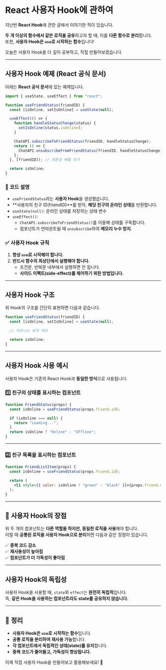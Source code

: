 # React 사용자 Hook에 관하여

지난번 **React Hook**에 관한 글에서 이야기한 적이 있습니다.

**두 개 이상의 함수에서 같은 로직을 공유**하고자 할 때, 이를 **다른 함수로 분리**합니다.  
또한, **사용자 Hook은 `use`로 시작하는 함수**입니다!

오늘은 사용자 Hook을 더 깊이 공부하고, 직접 만들어보겠습니다.

---

## 사용자 Hook 예제 (React 공식 문서)

아래는 **React 공식 문서**에 있는 예제입니다.

```jsx
import { useState, useEffect } from "react";

function useFriendStatus(friendID) {
  const [isOnline, setIsOnline] = useState(null);

  useEffect(() => {
    function handleStatusChange(status) {
      setIsOnline(status.isOnline);
    }

    ChatAPI.subscribeToFriendStatus(friendID, handleStatusChange);
    return () => {
      ChatAPI.unsubscribeFromFriendStatus(friendID, handleStatusChange);
    };
  }, [friendID]); // 의존성 배열 추가

  return isOnline;
}
```

### 📌 코드 설명

- `useFriendStatus`라는 **사용자 Hook**을 생성했습니다.
- **사용자의 친구 ID(friendID)**를 받아, **해당 친구의 온라인 상태**를 반환합니다.
- `useState(null)`: 온라인 상태를 저장하는 상태 변수
- `useEffect()`:
  - `ChatAPI.subscribeToFriendStatus()`를 이용해 상태를 구독합니다.
  - 컴포넌트가 언마운트될 때 `unsubscribe`하여 **메모리 누수 방지**.

### ✅ 사용자 Hook 규칙

1. **항상 `use`로 시작해야 합니다.**
2. **반드시 함수의 최상단에서 실행해야 합니다.**
   - 조건문, 반복문 내부에서 실행하면 안 됩니다.
   - **사이드 이펙트(side-effect)를 제어하기 위한 방법입니다.**

---

## 사용자 Hook 구조

위 Hook의 구조를 간단히 표현하면 다음과 같습니다.

```jsx
function useFriendStatus(friendID) {
  const [isOnline, setIsOnline] = useState(null);

  // 비즈니스 로직 처리

  return isOnline;
}
```

---

## 사용자 Hook 사용 예시

사용자 Hook은 기존의 React Hook과 **동일한 방식**으로 사용됩니다.

### 1️⃣ 친구의 상태를 표시하는 컴포넌트

```jsx
function FriendStatus(props) {
  const isOnline = useFriendStatus(props.friend.id);

  if (isOnline === null) {
    return "Loading...";
  }
  return isOnline ? "Online" : "Offline";
}
```

---

### 2️⃣ 친구 목록을 표시하는 컴포넌트

```jsx
function FriendListItem(props) {
  const isOnline = useFriendStatus(props.friend.id);

  return (
    <li style={{ color: isOnline ? "green" : "black" }}>{props.friend.name}</li>
  );
}
```

---

## 🧐 사용자 Hook의 장점

위 두 개의 컴포넌트는 **다른 역할을 하지만, 동일한 로직을 사용**해야 합니다.  
이럴 때 **공통된 로직을 사용자 Hook으로 분리**하면 다음과 같은 장점이 있습니다.

✅ **중복 코드 감소**  
✅ **재사용성이 높아짐**  
✅ **컴포넌트가 더 가독성이 좋아짐**

---

## 사용자 Hook의 독립성

사용자 Hook을 사용할 때, `state`와 `effect`는 **완전히 독립적**입니다.  
즉, **같은 Hook을 사용하는 컴포넌트라도 state를 공유하지 않습니다.**

---

## 🎯 정리

- **사용자 Hook은 `use`로 시작하는 함수**입니다.
- **공통 로직을 분리하여 재사용 가능**합니다.
- **각 컴포넌트에서 독립적인 상태(state)를 유지**합니다.
- **중복 코드가 줄어들고, 가독성이 향상됩니다.**

이제 직접 사용자 Hook을 만들어보고 활용해보세요! 🚀
